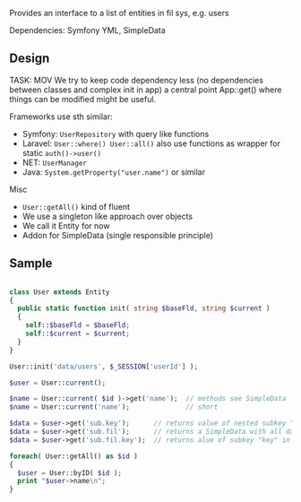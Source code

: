 
Provides an interface to a list of entities in fil sys, e.g. users

Dependencies: Symfony YML, SimpleData


Design
----------------------------------------------------------

TASK: MOV We try to keep code dependency less (no dependencies between classes and complex init in app) a central point App::get() where things can be modified might be useful.

Frameworks use sth similar:

- Symfony: `UserRepository` with query like functions
- Laravel: `User::where() User::all()`
           also use functions as wrapper for static `auth()->user()`
- NET:     `UserManager`
- Java:    `System.getProperty("user.name")` or similar

Misc

- `User::getAll()` kind of fluent
- We use a singleton like approach over objects
- We call it Entity for now
- Addon for SimpleData (single responsible principle)


Sample
----------------------------------------------------------

```php

class User extends Entity
{
  public static function init( string $baseFld, string $current )
  {
    self::$baseFld = $baseFld;
    self::$current = $current;
  }
}

User::init('data/users', $_SESSION['userId'] );

$user = User::current();

$name = User::current( $id )->get('name');  // methods see SimpleData
$name = User::current('name');              // short

$data = $user->get('sub.key');      // returns value of nested subkey "sub.key" in data/users/USER/-this.yml
$data = $user->get('sub.fil');      // returns a SimpleData with all data from data/users/USER/sub/fil.yml
$data = $user->get('sub.fil.key');  // returns alue of subkey "key" in data/users/USER/sub/fil.yml

foreach( User::getAll() as $id )
{
  $user = User::byID( $id );
  print "$user->name\n";
}
```
